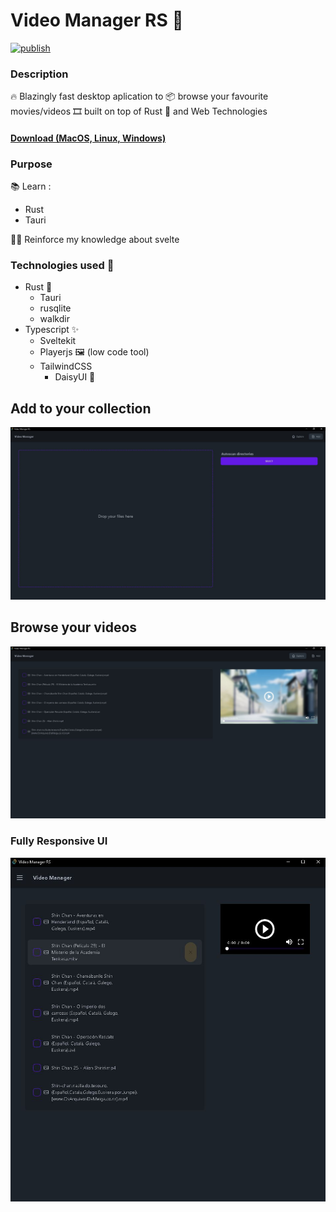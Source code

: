 # Video Manager RS 🦀
[![publish](https://github.com/PiterWeb/Video-Manager-RS/actions/workflows/publish-action.yml/badge.svg)](https://github.com/PiterWeb/Video-Manager-RS/actions/workflows/publish-action.yml)

### Description

🔥 Blazingly fast desktop aplication to 📦 browse your favourite movies/videos 🎞 built on top of Rust 🦀 and Web Technologies

#### [ Download (MacOS, Linux, Windows)](https://github.com/PiterWeb/Video-Manager-RS/releases)

### Purpose

  📚 Learn :
  - Rust
  - Tauri

  👷‍♂️ Reinforce my knowledge about svelte

### Technologies used 📘

- Rust 🦀
  - Tauri
  - rusqlite
  - walkdir
- Typescript ✨
  - Sveltekit
  - Playerjs 🖼 (low code tool)
  - TailwindCSS 
    - DaisyUI 💅

## Add to your collection

![add_section](/examples/add_section.jpg)

## Browse your videos

![videos_section](/examples/videos_section.jpg)

### Fully Responsive UI

![responsive_ui](/examples/responsive.jpg)

